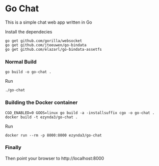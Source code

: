 # Go Chat

This is a simple chat web app written in Go

Install the dependecies

```
go get github.com/gorilla/websocket
go get github.com/jteeuwen/go-bindata
go get github.com/elazarl/go-bindata-assetfs
```

### Normal Build

```
go build -o go-chat .
```
Run

```
./go-chat
```

### Building the Docker container

```
CGO_ENABLED=0 GOOS=linux go build -a -installsuffix cgo -o go-chat .
docker build -t ezynda3/go-chat .
```

Run

```
docker run --rm -p 8000:8000 ezynda3/go-chat
```

### Finally

Then point your browser to http://localhost:8000
